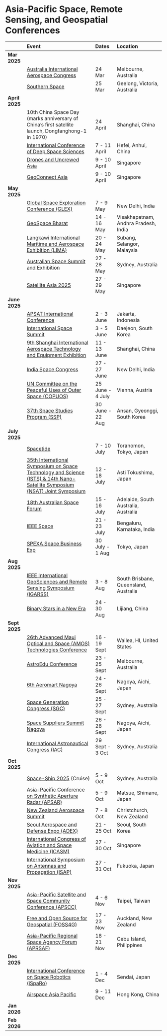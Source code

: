 # Asia-Pacific Space, Remote Sensing, and Geospatial Conferences

|  | Event | Dates | Location |
| :---- | :---- | :---- | :---- |
| **Mar 2025** |  |  |  |
|  | [Australia International Aerospace Congress](https://www.engineersaustralia.org.au/learning-and-events/conferences-and-major-events/australian-international-aerospace-congress) | 24 Mar | Melbourne, Australia |
|  | [Southern Space](https://www.spaceindustry.com.au/events/9454/) | 25 Mar | Geelong, Victoria, Australia |
| **April 2025** |  |  |  |
|  | 10th China Space Day (marks anniversary of China’s first satellite launch, Dongfanghong-1 in 1970\) | 24 April | Shanghai, China |
|  | [International Conference of Deep Space Sciences](https://www.spaceagenda.com/event/2025-international-conference-of-deep-space-sciences/) | 7 \- 11 April | Hefei, Anhui, China |
|  | [Drones and Uncrewed Asia](https://www.dronesasia.com/) | 9 \- 10 April | Singapore |
|  | [GeoConnect Asia](https://www.geoconnectasia.com/) | 9 \- 10 April  | Singapore |
| **May 2025** |  |  |  |
|  | [Global Space Exploration Conference (GLEX)](https://iafastro.directory/iac/browse/GLEX-2025/) | 7 \- 9 May | New Delhi, India |
|  | [GeoSpace Bharat](https://geospacebharat.org/) | 14 \- 16 May | Visakhapatnam, Andhra Pradesh, India |
|  | [Langkawi International Maritime and Aerospace Exhibition (LIMA)](https://lima2025.com/) | 20 \- 24 May | Subang, Selangor, Malaysia |
|  | [Australian Space Summit and Exhibition](https://www.spaceconnectonline.com.au/ausspacesummitandexhibition/) | 27 \- 28 May | Sydney, Australia |
|  | [Satellite Asia 2025](https://asiatechxsg.com/satelliteasia/) | 27 \- 29 May | Singapore |
| **June 2025** |  |  |  |
|  | [APSAT International Conference](https://apsat.assi.or.id/) | 2 \- 3 June | Jakarta, Indonesia |
|  | [International Space Summit](https://www.iss2025.com/en/main) | 3 \- 5 June | Daejeon, South Korea |
|  | [9th Shanghai International Aerospace Technology and Equipment Exhibition](http://en.airexpochina.com/) | 11 \- 13 June | Shanghai, China |
|  | [India Space Congress](https://www.indiaspacecongress.com) | 27 \- 27 June | New Delhi, India |
|  | [UN Committee on the Peaceful Uses of Outer Space (COPUOS)](https://www.unoosa.org/oosa/en/ourwork/copuos/2025/index.html) | 25 June \- 4 July | Vienna, Austria  |
|  | [37th Space Studies Program (SSP)](https://www.isunet.edu/ssp/) | 30 June \- 22 Aug | Ansan, Gyeonggi, South Korea |
| **July 2025** |  |  |  |
|  | [Spacetide](https://spacetide.jp/en/news/4225/) | 7 \- 10 July | Toranomon, Tokyo, Japan |
|  | [35th International Symposium on Space Technology and Science (ISTS) & 14th Nano-Satellite Symposium (NSAT) Joint Symposium](https://ists.ne.jp/the35th/) | 12 \- 18 July | Asti Tokushima, Japan |
|  | [18th Australian Space Forum](https://australianspaceforum.com.au/) | 15 \- 16 July | Adelaide, South Australia, Australia |
|  | [IEEE Space](https://www.ieeespace.org/) | 21 \- 23 July | Bengaluru, Karnataka, India |
|  | [SPEXA Space Business Exp](https://www.spexa.jp/tokyo/ja-jp.html) | 30 July \- 1 Aug | Tokyo, Japan |
| **Aug 2025** |  |  |  |
|  | [IEEE International GeoSciences and Remote Sensing Symposium (IGARSS)](https://www.2025.ieeeigarss.org/) | 3 \- 8 Aug | South Brisbane, Queensland, Australia |
|  | [Binary Stars in a New Era](https://binarystars2025.casconf.cn/) | 24 \- 30 Aug | Lijiang, China |
| **Sept 2025** |  |  |  |
|  | [26th Advanced Maui Optical and Space (AMOS) Technologies Conference](https://amostech.com/) | 16 \- 19 Sept  | Wailea, HI, United States |
|  | [AstroEdu Conference](https://astroeducon.org/2025/) | 23 \- 25 Sept | Melbourne, Australia |
|  | [6th Aeromart Nagoya](https://aeromartnagoya.com/) | 24 \- 26 Sept | Nagoya, Aichi, Japan |
|  | [Space Generation Congress (SGC)](https://spacegeneration.org/tag/sgc-2025) | 25 \- 27 Sept  | Sydney, Australia |
|  | [Space Suppliers Summit Nagoya](https://aeromartnagoya.com/index.php/en/about/co-located-with/space-suppliers-summit-nagoya) | 26 \- 28 Sept  | Nagoya, Aichi, Japan |
|  | [International Astronautical Congress (IAC)](https://www.iac2025.org/) | 29 Sept \- 3 Oct | Sydney, Australia |
| **Oct 2025** |  |  |  |
|  | [Space-Ship 2025](https://spaceshipcruises.com.au/) (Cruise) | 5 \- 9 Oct | Sydney, Australia |
|  | [Asia-Pacific Conference on Synthetic Aperture Radar (APSAR)](https://apsar2025.ce.t.kyoto-u.ac.jp/) | 5 \- 9 Oct | Matsue, Shimane, Japan |
|  | [New Zealand Aerospace Summit](https://www.aerospace.org.nz/summit) | 7 \- 8 Oct | Christchurch, New Zealand |
|  | [Seoul Aerospace and Defense Expo (ADEX)](https://seouladex.com/) | 21 \- 25 Oct | Seoul, South Korea |
|  | [International Congress of Aviation and Space Medicine (ICASM)](https://icasm2025.com/) | 27 \- 30 Oct | Singapore |
|  | [International Symposium on Antennas and Propagation (ISAP)](https://www.isap2025.org/) | 27 \- 31 Oct  | Fukuoka, Japan |
| **Nov 2025** |  |  |  |
|  | [Asia-Pacific Satellite and Space Community Conference (APSCC)](https://apsccsat.com/) | 4 \- 6 Nov | Taipei, Taiwan |
|  | [Free and Open Source for Geospatial (FOSS4G)](https://2025.foss4g.org/) | 17 \- 23 Nov | Auckland, New Zealand |
|  | [Asia-Pacific Regional Space Agency Forum (APRSAF)](https://www.aprsaf.org/annual_meetings/aprsaf31/meeting_details.php) | 18 \- 21 Nov | Cebu Island, Philippines |
| **Dec 2025** |  |  |  |
|  | [International Conference on Space Robotics (iSpaRo)](https://www.isparo.space/) | 1 \- 4 Dec | Sendai, Japan |
|  | [Airspace Asia Pacific](https://airspaceasiapacific.com/) | 9 \- 11 Dec | Hong Kong, China |
| **Jan 2026** |  |  |  |
| **Feb 2026** |  |  |  |
